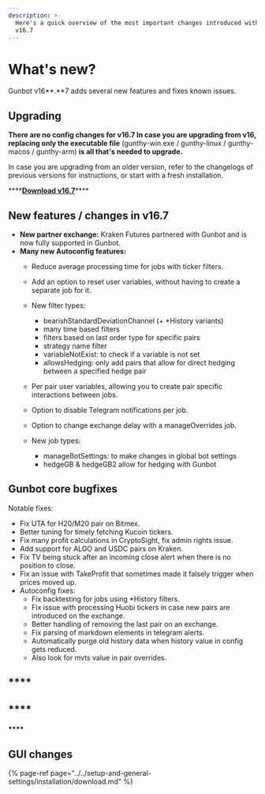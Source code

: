 ```yaml
---
description: >-
  Here's a quick overview of the most important changes introduced with Gunbot
  v16.7
---
```


# What's new?

Gunbot v16**.**7 adds several new features and fixes known issues. 

## **Upgrading**

**There are no config changes for v16.7 In case you are upgrading from v16, replacing only the executable file** \(gunthy-win.exe / gunthy-linux / gunthy-macos / gunthy-arm\) **is all that's needed to upgrade.**

In case you are upgrading from an older version, refer to the changelogs of previous versions for instructions, or start with a fresh installation.

\*\*\*\*[**Download v16.7**](../../setup-and-general-settings/installation/download.md)\*\*\*\*

## New features / changes in v16.7

* **New partner exchange:** Kraken Futures partnered with Gunbot and is now fully supported in Gunbot.
* **Many new Autoconfig features:** 
  * Reduce average processing time for jobs with ticker filters.
  * Add an option to reset user variables, without having to create a separate job for it.
  * New filter types: 
    * bearishStandardDeviationChannel \(+ \*History variants\)
    * many time based filters
    * filters based on last order type for specific pairs
    * strategy name filter
    * variableNotExist: to check if a variable is not set
    * allowsHedging: only add pairs that allow for direct hedging between a specified hedge pair
  * Per pair user variables, allowing you to create pair specific interactions between jobs.
  * Option to disable Telegram notifications per job.
  * Option to change exchange delay with a manageOverrides job.
  * New job types:

    * manageBotSettings: to make changes in global bot settings
    * hedgeGB & hedgeGB2 allow for hedging with Gunbot

  

## **Gunbot core bugfixes**

Notable fixes:

* Fix UTA for H20/M20 pair on Bitmex.
* Better tuning for timely fetching Kucoin tickers.
* Fix many profit calculations in CryptoSight, fix admin rights issue.
* Add support for ALGO and USDC pairs on Kraken.
* Fix TV being stuck after an incoming close alert when there is no position to close.
* Fix an issue with TakeProfit that sometimes made it falsely trigger when prices moved up.
* Autoconfig fixes: 
  * Fix backtesting for jobs using \*History filters.
  * Fix issue with processing Huobi tickers in case new pairs are introduced on the exchange.
  * Better handling of removing the last pair on an exchange.
  * Fix parsing of markdown elements in telegram alerts.
  * Automatically purge old history data when history value in config gets reduced.
  * Also look for mvts value in pair overrides.

## \*\*\*\*

## \*\*\*\*



#### \*\*\*\*

## GUI changes

{% page-ref page="../../setup-and-general-settings/installation/download.md" %}

